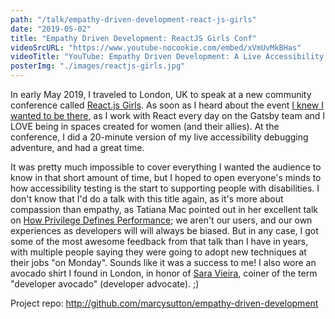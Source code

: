 ```yaml
---
path: "/talk/empathy-driven-development-react-js-girls"
date: "2019-05-02"
title: "Empathy Driven Development: ReactJS Girls Conf"
videoSrcURL: "https://www.youtube-nocookie.com/embed/xVmUvMkBHas"
videoTitle: "YouTube: Empathy Driven Development: A Live Accessibility Audit with React JS at ReactJS Girls"
posterImg: "./images/reactjs-girls.jpg"
---
```


In early May 2019, I traveled to London, UK to speak at a new community conference called [React.js Girls](https://reactjsgirls.com/). As soon as I heard about the event [I knew I wanted to be there](https://twitter.com/marcysutton/status/1076196529877073920), as I work with React every day on the Gatsby team and I LOVE being in spaces created for women (and their allies). At the conference, I did a 20-minute version of my live accessibility debugging adventure, and had a great time.

It was pretty much impossible to cover everything I wanted the audience to know in that short amount of time, but I hoped to open everyone's minds to how accessibility testing is the start to supporting people with disabilities. I don't know that I'd do a talk with this title again, as it's more about compassion than empathy, as Tatiana Mac pointed out in her excellent talk on [How Privilege Defines Performance](https://slides.com/tatianamac/how-privilege-defines-performance#/); we aren't our users, and our own experiences as developers will will always be biased. But in any case, I got some of the most awesome feedback from that talk than I have in years, with multiple people saying they were going to adopt new techniques at their jobs "on Monday". Sounds like it was a success to me! I also wore an avocado shirt I found in London, in honor of [Sara Vieira](https://twitter.com/NikkitaFTW), coiner of the term "developer avocado" (developer advocate). ;)

Project repo: <a href="http://github.com/marcysutton/empathy-driven-development" title="Link opens in a new window" target="_blank">http://github.com/marcysutton/empathy-driven-development</a>

